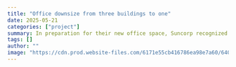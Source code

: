 ```yaml
---
title: "Office downsize from three buildings to one"
date: 2025-05-21
categories: ["project"]
summary: In preparation for their new office space, Suncorp recognized that they were not perceived as technology innovators and decided to take action. They embarked on a research mission to determine what their ideal technological infrastructure would look like, and then worked backward to identify which specific technologies would help them achieve that goal. Their ultimate objective was to create a system that could serve as the "brain" of their new building."
tags: []
author: ""
image: "https://cdn.prod.website-files.com/6171e55cb416786ea98e7a60/64018f98a8041c351dcaa741_Heritage%20Lanes%20Suncorp%20Office-16x9-p-500.jpg"
---
```



